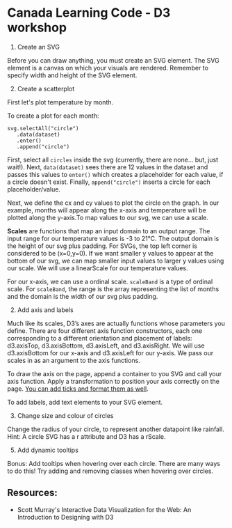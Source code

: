 # Canada Learning Code - D3 workshop

1. Create an SVG

Before you can draw anything, you must create an SVG element. The SVG element is a canvas on which your visuals are rendered. Remember to specify width and height of the SVG element.

2. Create a scatterplot

First let's plot temperature by month.

To create a plot for each month:

```
svg.selectAll("circle")
   .data(dataset)
   .enter()
   .append("circle")
```

First, select all `circles` inside the svg (currently, there are none... but, just wait!). Next, `data(dataset)` sees there are 12 values in the dataset and passes this values to `enter()` which creates a placeholder for each value, if a circle doesn't exist. Finally, `append("circle")` inserts a circle for each placeholder/value.

Next, we define the cx and cy values to plot the circle on the graph. In our example, months will appear along the x-axis and temperature will be plotted along the y-axis.To map values to our svg, we can use a scale.

**Scales** are functions that map an input domain to an output range. The input range for our temperature values is -3 to 21°C. The output domain is the height of our svg plus padding. For SVGs, the top left corner is considered to be (x=0,y=0). If we want smaller y values to appear at the bottom of our svg, we can map smaller input values to larger y values using our scale. We will use a linearScale for our temperature values.

For our x-axis, we can use a ordinal scale. `scaleBand` is a type of ordinal scale. For `scaleBand`, the range is the array representing the list of months and the domain is the width of our svg plus padding.

2. Add axis and labels

Much like its scales, D3’s axes are actually functions whose parameters you define. There are four different axis function constructors, each one corresponding to a different orientation and placement of labels: d3.axisTop, d3.axisBottom, d3.axisLeft, and d3.axisRight. We will use d3.axisBottom for our x-axis and d3.axisLeft for our y-axis. We pass our scales in as an argument to the axis functions.

To draw the axis on the page, append a container to you SVG and call your axis function. Apply a transformation to position your axis correctly on the page. [You can add ticks and format them as well](https://github.com/d3/d3-axis).

To add labels, add text elements to your SVG element.

3. Change size and colour of circles

Change the radius of your circle, to represent another datapoint like rainfall. Hint: A circle SVG has a r attribute and D3 has a rScale.

5. Add dynamic tooltips

Bonus: Add tooltips when hovering over each circle. There are many ways to do this! Try adding and removing classes when hovering over circles.

## Resources:
- Scott Murray's Interactive Data Visualization for the Web: An Introduction to Designing with D3
